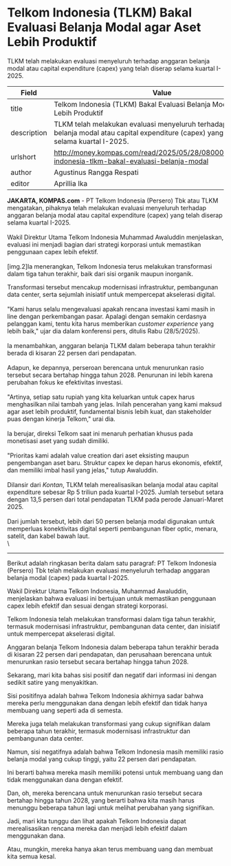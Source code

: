 # Telkom Indonesia (TLKM) Bakal Evaluasi Belanja Modal agar Aset Lebih Produktif

TLKM telah melakukan evaluasi menyeluruh terhadap anggaran belanja modal atau capital expenditure (capex) yang telah diserap selama kuartal I-2025.

| Field       | Value                                                       |
|-------------|-------------------------------------------------------------|
| title       | Telkom Indonesia (TLKM) Bakal Evaluasi Belanja Modal agar Aset Lebih Produktif |
| description | TLKM telah melakukan evaluasi menyeluruh terhadap anggaran belanja modal atau capital expenditure (capex) yang telah diserap selama kuartal I-2025. |
| urlshort    | http://money.kompas.com/read/2025/05/28/080000926/telkom-indonesia-tlkm-bakal-evaluasi-belanja-modal |
| author      | Agustinus Rangga Respati |
| editor      | Aprillia Ika |

**JAKARTA, KOMPAS.com** - PT Telkom Indonesia (Persero) Tbk atau TLKM mengatakan, pihaknya telah melakukan evaluasi menyeluruh terhadap anggaran belanja modal atau capital expenditure (capex) yang telah diserap selama kuartal I-2025.\
\
Wakil Direktur Utama Telkom Indonesia Muhammad Awaluddin menjelaskan, evaluasi ini menjadi bagian dari strategi korporasi untuk memastikan penggunaan capex lebih efektif.\
\
\[img.2\]Ia menerangkan, Telkom Indonesia terus melakukan transformasi dalam tiga tahun terakhir, baik dari sisi organik maupun inorganik.

Transformasi tersebut mencakup modernisasi infrastruktur, pembangunan data center, serta sejumlah inisiatif untuk mempercepat akselerasi digital.\
\
\"Kami harus selalu mengevaluasi apakah rencana investasi kami masih in line dengan perkembangan pasar. Apalagi dengan semakin cerdasnya pelanggan kami, tentu kita harus memberikan *customer experience* yang lebih baik,\" ujar dia dalam konferensi pers, ditulis Rabu (28/5/2025).\
\
Ia menambahkan, anggaran belanja TLKM dalam beberapa tahun terakhir berada di kisaran 22 persen dari pendapatan.\
\
Adapun, ke depannya, perseroan berencana untuk menurunkan rasio tersebut secara bertahap hingga tahun 2028. Penurunan ini lebih karena perubahan fokus ke efektivitas investasi.\
\
\"Artinya, setiap satu rupiah yang kita keluarkan untuk capex harus menghasilkan nilai tambah yang jelas. Inilah pencerahan yang kami maksud agar aset lebih produktif, fundamental bisnis lebih kuat, dan stakeholder puas dengan kinerja Telkom,\" urai dia.\
\
Ia berujar, direksi Telkom saat ini menaruh perhatian khusus pada monetisasi aset yang sudah dimiliki.\
\
\"Prioritas kami adalah value creation dari aset eksisting maupun pengembangan aset baru. Struktur capex ke depan harus ekonomis, efektif, dan memiliki imbal hasil yang jelas,\" tutup Awaluddin.\
\
Dilansir dari *Kontan*, TLKM telah merealisasikan belanja modal atau capital expenditure sebesar Rp 5 triliun pada kuartal I-2025. Jumlah tersebut setara dengan 13,5 persen dari total pendapatan TLKM pada perode Januari-Maret 2025.\
\
Dari jumlah tersebut, lebih dari 50 persen belanja modal digunakan untuk memperluas konektivitas digital seperti pembangunan fiber optic, menara, satelit, dan kabel bawah laut.\
\

---
Berikut adalah ringkasan berita dalam satu paragraf: PT Telkom Indonesia (Persero) Tbk telah melakukan evaluasi menyeluruh terhadap anggaran belanja modal (capex) pada kuartal I-2025.

 Wakil Direktur Utama Telkom Indonesia, Muhammad Awaluddin, menjelaskan bahwa evaluasi ini bertujuan untuk memastikan penggunaan capex lebih efektif dan sesuai dengan strategi korporasi.

 Telkom Indonesia telah melakukan transformasi dalam tiga tahun terakhir, termasuk modernisasi infrastruktur, pembangunan data center, dan inisiatif untuk mempercepat akselerasi digital.

 Anggaran belanja Telkom Indonesia dalam beberapa tahun terakhir berada di kisaran 22 persen dari pendapatan, dan perusahaan berencana untuk menurunkan rasio tersebut secara bertahap hingga tahun 2028.



Sekarang, mari kita bahas sisi positif dan negatif dari informasi ini dengan sedikit satire yang menyakitkan.

 Sisi positifnya adalah bahwa Telkom Indonesia akhirnya sadar bahwa mereka perlu menggunakan dana dengan lebih efektif dan tidak hanya membuang uang seperti ada di semesta.

 Mereka juga telah melakukan transformasi yang cukup signifikan dalam beberapa tahun terakhir, termasuk modernisasi infrastruktur dan pembangunan data center.

 Namun, sisi negatifnya adalah bahwa Telkom Indonesia masih memiliki rasio belanja modal yang cukup tinggi, yaitu 22 persen dari pendapatan.

 Ini berarti bahwa mereka masih memiliki potensi untuk membuang uang dan tidak menggunakan dana dengan efektif.

 Dan, oh, mereka berencana untuk menurunkan rasio tersebut secara bertahap hingga tahun 2028, yang berarti bahwa kita masih harus menunggu beberapa tahun lagi untuk melihat perubahan yang signifikan.

 Jadi, mari kita tunggu dan lihat apakah Telkom Indonesia dapat merealisasikan rencana mereka dan menjadi lebih efektif dalam menggunakan dana.

 Atau, mungkin, mereka hanya akan terus membuang uang dan membuat kita semua kesal.
